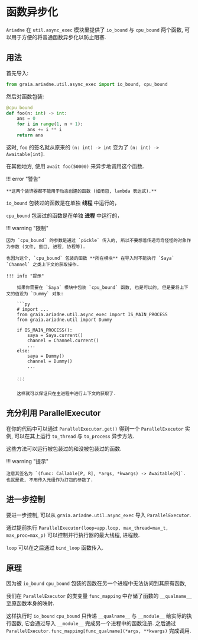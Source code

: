 # 函数异步化

`Ariadne` 在 `util.async_exec` 模块里提供了 `io_bound` 与 `cpu_bound` 两个函数,
可以用于方便的将普通函数异步化以防止阻塞.

## 用法

首先导入:

```py
from graia.ariadne.util.async_exec import io_bound, cpu_bound
```

然后对函数包装:

```py
@cpu_bound
def foo(n: int) -> int:
    ans = 0
    for i in range(1, n + 1):
        ans += i ** i
    return ans
```

这时, `foo` 的签名就从原来的 `(n: int) -> int` 变为了 `(n: int) -> Awaitable[int]`.

在其他地方, 使用 `await foo(50000)` 来异步地调用这个函数.

!!! error "警告"

    **这两个装饰器都不能用于动态创建的函数 (如闭包, lambda 表达式).**

`io_bound` 包装过的函数是在单独 **线程** 中运行的，

`cpu_bound` 包装过的函数是在单独 **进程** 中运行的，

!!! warning "限制"

    因为 `cpu_bound` 的参数是通过 `pickle` 传入的, 所以不要想着传递奇奇怪怪的对象作为参数 (文件, 窗口, 进程, 协程等).

    也因为这个, `cpu_bound` 包装的函数 **所在模块** 在导入时不能执行 `Saya` `Channel` 之类上下文的获取操作.

    !!! info "提示"

        如果你需要在 `Saya` 模块中包装 `cpu_bound` 函数, 也是可以的, 但是要将上下文的值设为 `Dummy` 对象:

        ```py
        # import ...
        from graia.ariadne.util.async_exec import IS_MAIN_PROCESS
        from graia.ariadne.util import Dummy

        if IS_MAIN_PROCESS():
            saya = Saya.current()
            channel = Channel.current()
            ...
        else:
            saya = Dummy()
            channel = Dummy()
            ...

        ...
        ```

        这样就可以保证只在主进程中进行上下文的获取了.

## 充分利用 ParallelExecutor

在你的代码中可以通过 `ParallelExecutor.get()` 得到一个 `ParallelExecutor` 实例, 可以在其上运行 `to_thread` 与 `to_process` 异步方法.

这些方法可以运行被包装过的和没被包装过的函数.

!!! warning "提示"

    注意其签名为 `(func: Callable[P, R], *args, *kwargs) -> Awaitable[R]`. 也就是说, 不用传入元组作为打包的参数了.

## 进一步控制

要进一步控制, 可以从 `graia.ariadne.util.async_exec` 导入 `ParallelExecutor`.

通过提前执行 `ParallelExecutor(loop=app.loop, max_thread=max_t, max_proc=max_p)` 可以控制并行执行器的最大线程, 进程数.

`loop` 可以在之后通过 `bind_loop` 函数传入.

## 原理

因为被 `io_bound` `cpu_bound` 包装的函数在另一个进程中无法访问到其原有函数,

我们在 `ParallelExecutor` 的类变量 `func_mapping` 中存储了函数的 `__qualname__` 至原函数本身的映射.

这样执行时 `io_bound` `cpu_bound` 只传递 `__qualname__` 与 `__module__` 给实际的执行函数, 它会通过导入 `__module__` 完成另一个进程中的函数注册.
之后通过 `ParallelExecutor.func_mapping[func_qualname](*args, **kwargs)` 完成调用.
